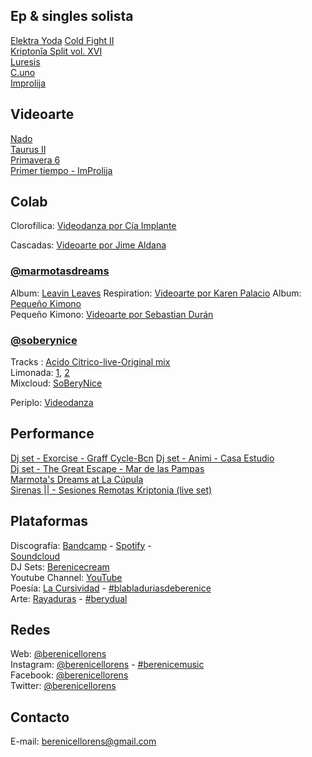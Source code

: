  

## Ep & singles solista

[Elektra Yoda](https://berenicellorens.bandcamp.com/track/elektra-yoda)
[Cold Fight II](https://open.spotify.com/track/7KFWNFUM67CwfGRFH85azr?si=fb93d8b90e1841ee)  
[Kriptonîa Split vol. XVI](https://kriptonia.bandcamp.com/album/kripton-a-split-vol-xvi)   
[Luresis](https://berenicellorens.bandcamp.com/album/luresis)  
[C.uno](https://berenicellorens.bandcamp.com/album/c-uno)   
[Improlija](https://berenicellorens.bandcamp.com/album/improlija)   

## Videoarte 

[Nado](https://www.youtube.com/watch?v=qkasKoS-5qQ)  
[Taurus II](https://www.youtube.com/watch?v=vwmWGtqHsmk&t=10s&ab_channel=BereniceLLorens)  
[Primavera 6](https://www.youtube.com/watch?v=kBjCFCMl2kc)  
[Primer tiempo - ImProlija](https://www.youtube.com/watch?v=OG7MosWl3fo)  

## Colab

Clorofílica: [Videodanza por Cía Implante](https://implanteclorofilic.wixsite.com/misitio-1)

Cascadas: [Videoarte por Jime Aldana](https://youtu.be/3pGEDhA9aFw)

### [@marmotasdreams](https://www.instagram.com/marmotasdreams)  

Album: [Leavin Leaves](https://monagoldenrecords.bandcamp.com/album/leaving-leaves)
Respiration: [Videoarte por Karen Palacio](https://youtu.be/Bduk5hgyvIE)
Album: [Pequeño Kimono](https://berenicellorens.bandcamp.com/album/peque-o-kimono)  
Pequeño Kimono: [Videoarte por Sebastian Durán](https://youtu.be/PotezC-hAy4)

### [@soberynice](https://www.instagram.com/soberynice)  

Tracks : [Acido Cítrico-live-Original mix](https://soundcloud.com/soberynice/acido-citrico-original-mix-soberynice-live)    
Limonada: [1](https://www.mixcloud.com/SoBeryNice/limonada-12), [2](https://www.mixcloud.com/SoBeryNice/limonada-2)  
Mixcloud: [SoBeryNice](https://www.mixcloud.com/SoBeryNice)

Periplo: [Videodanza](https://implanteclorofilic.wixsite.com/misitio-1)

## Performance 

[Dj set - Exorcise - Graff Cycle-Bcn](https://soundcloud.com/graffcycle/graff-series-46-berenice-llorens?utm_source=clipboard&utm_medium=text&utm_campaign=social_sharing)
[Dj set - Animi - Casa Estudio](https://www.youtube.com/watch?v=MgI1G3wVqfc)   
[Dj set - The Great Escape - Mar de las Pampas](https://youtu.be/jkYdjpZ7_98)  
[Marmota's Dreams at La Cúpula](https://www.facebook.com/lacupulagaleria/videos/425314798350258)  
[Sirenas || - Sesiones Remotas Kriptonia (live set)](https://berenicellorens.bandcamp.com/track/sirenas-ii-sesiones-remotas-kripton-a-live-set) 

## Plataformas

Discografía: [Bandcamp](https://berenicellorens.bandcamp.com) - [Spotify](https://open.spotify.com/artist/1wkoEOAEYnEflO8as4GCPG?si=3NvtjUmPSIyR4BTm6Mt3fA) -   
[Soundcloud](https://soundcloud.com/berenicellorens)    
DJ Sets: [Berenicecream](https://www.mixcloud.com/Berenicecream)  
Youtube Channel: [YouTube](https://www.youtube.com/channel/UCop84-W9fYAEaZfICstuvMA)  
Poesía: [La Cursividad](http://berenicellorens.blogspot.com) - [#blabladuriasdeberenice](https://www.instagram.com/explore/tags/blabladuriasdeberenice/)  
Arte: [Rayaduras](https://www.instagram.com/rayaduras) - [#berydual](https://www.instagram.com/explore/tags/berydual)  

## Redes

Web: [@berenicellorens](https://berenicellorens.github.io)   
Instagram: [@berenicellorens](https://www.instagram.com/berenicellorens) - [#berenicemusic](https://www.instagram.com/explore/tags/berenicemusic)  
Facebook: [@berenicellorens](https://www.facebook.com/berenicellorens)  
Twitter: [@berenicellorens](https://twitter.com/berenicellorens) 

## Contacto

E-mail: [berenicellorens@gmail.com](mailto://berenicellorens@gmail.com)

